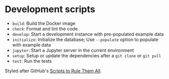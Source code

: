 # Development scripts

- `build`: Build the Docker image
- `check`: Format and lint the code
- `develop`: Start a development instance with pre-populated example data
- `initialize`: Initialize the database; Use `--populate` option to populate with example data
- `jupyter`: Start a Jupyter server in the current environment
- `setup`: Setup or update the dependencies after a `git clone` or `git pull`
- `test`: Run the tests

Styled after GitHub's [Scripts to Rule Them All](https://github.com/github/scripts-to-rule-them-all).
